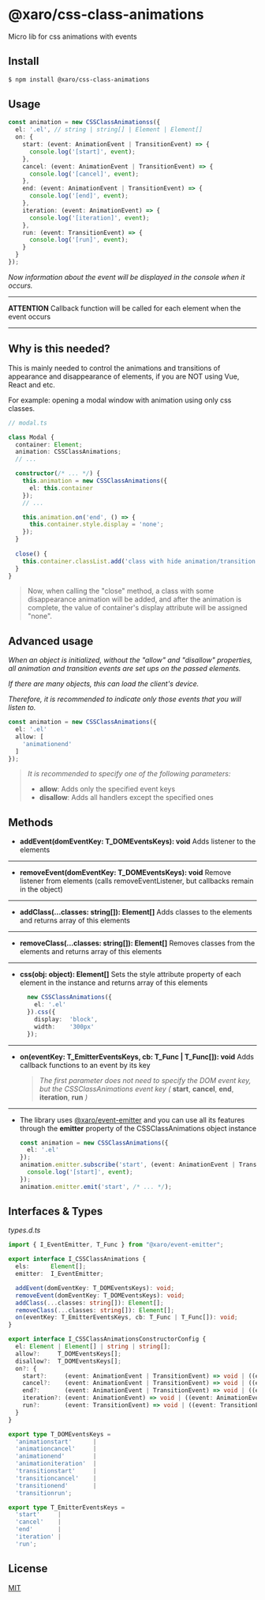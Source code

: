 # @xaro/css-class-animations

Micro lib for css animations with events

## Install

```sh
$ npm install @xaro/css-class-animations
```

## Usage

```ts
const animation = new CSSClassAnimationss({
  el: '.el', // string | string[] | Element | Element[]
  on: {
    start: (event: AnimationEvent | TransitionEvent) => {
      console.log('[start]', event);
    },
    cancel: (event: AnimationEvent | TransitionEvent) => {
      console.log('[cancel]', event);
    },
    end: (event: AnimationEvent | TransitionEvent) => {
      console.log('[end]', event);
    },
    iteration: (event: AnimationEvent) => {
      console.log('[iteration]', event);
    },
    run: (event: TransitionEvent) => {
      console.log('[run]', event);
    }
  }
});
```
*Now information about the event will be displayed in the console when it occurs.*

***
**ATTENTION**
Сallback function will be called for each element when the event occurs
***

## Why is this needed?

This is mainly needed to control the animations and transitions of appearance and disappearance of elements, if you are NOT using Vue, React and etc.

For example: opening a modal window with animation using only css classes.

```ts
// modal.ts

class Modal {
  container: Element;
  animation: CSSClassAnimations;
  // ...

  constructor(/* ... */) {
    this.animation = new CSSClassAnimations({
      el: this.container
    });
    // ...

    this.animation.on('end', () => {
      this.container.style.display = 'none';
    });
  }
  
  close() {
    this.container.classList.add('class with hide animation/transition');
  }
}
```

> Now, when calling the "close" method, a class with some disappearance animation will be added, and after the animation is complete, the value of container's display attribute will be assigned "none".

## Advanced usage

*When an object is initialized, without the "allow" and "disallow" properties, all animation and transition events are set ups on the passed elements.*

*If there are many objects, this can load the client's device.*

*Therefore, it is recommended to indicate only those events that you will listen to.*

```ts
const animation = new CSSClassAnimations({
  el: '.el'
  allow: [
    'animationend'
  ]
});
```
> *It is recommended to specify one of the following parameters:*
> - **allow**:    Adds only the specified event keys
> - **disallow**: Adds all handlers except the specified ones

## Methods
- **addEvent(domEventKey: T_DOMEventsKeys): void**
Adds listener to the elements
***
- **removeEvent(domEventKey: T_DOMEventsKeys): void**
Remove listener from elements (calls removeEventListener, but callbacks remain in the object)
***
- **addClass(...classes: string[]): Element[]**
Adds classes to the elements and returns array of this elements
***
- **removeClass(...classes: string[]): Element[]**
Removes classes from the elements and returns array of this elements
***
- **css(obj: object): Element[]**
Sets the style attribute property of each element in the instance and returns array of this elements
  ```ts
    new CSSClassAnimations({
      el: '.el'
    }).css({
      display:  'block',
      width:    '300px'
    });
  ```
***
- **on(eventKey: T_EmitterEventsKeys, cb: T_Func | T_Func[]): void**
Adds callback functions to an event by its key
  > *The first parameter does not need to specify the DOM event key, but the CSSClassAnimations event key (* **start**, **cancel**, **end**, **iteration**, **run** *)*

***

- The library uses [@xaro/event-emitter](https://www.npmjs.com/package/@xaro/event-emitter) and you can use all its features through the **emitter** property of the CSSClassAnimations object instance
  ```ts
  const animation = new CSSClassAnimations({
    el: '.el'
  });
  animation.emitter.subscribe('start', (event: AnimationEvent | TransitionEvent) => {
    console.log('[start]', event);
  });
  animation.emitter.emit('start', /* ... */);
  ```


## Interfaces & Types

*types.d.ts*
```ts
import { I_EventEmitter, T_Func } from "@xaro/event-emitter";

export interface I_CSSClassAnimations {
  els:      Element[];
  emitter:  I_EventEmitter;

  addEvent(domEventKey: T_DOMEventsKeys): void;
  removeEvent(domEventKey: T_DOMEventsKeys): void;
  addClass(...classes: string[]): Element[];
  removeClass(...classes: string[]): Element[];
  on(eventKey: T_EmitterEventsKeys, cb: T_Func | T_Func[]): void;
}

export interface I_CSSClassAnimationsConstructorConfig {
  el: Element | Element[] | string | string[];
  allow?:     T_DOMEventsKeys[];
  disallow?:  T_DOMEventsKeys[];
  on?: {
    start?:     (event: AnimationEvent | TransitionEvent) => void | ((event: AnimationEvent | TransitionEvent) => void)[];
    cancel?:    (event: AnimationEvent | TransitionEvent) => void | ((event: AnimationEvent | TransitionEvent) => void)[];
    end?:       (event: AnimationEvent | TransitionEvent) => void | ((event: AnimationEvent | TransitionEvent) => void)[];
    iteration?: (event: AnimationEvent) => void | ((event: AnimationEvent) => void)[];
    run?:       (event: TransitionEvent) => void | ((event: TransitionEvent) => void)[];
  }
}

export type T_DOMEventsKeys =
  'animationstart'      |
  'animationcancel'     |
  'animationend'        |
  'animationiteration'  |
  'transitionstart'     |
  'transitioncancel'    |
  'transitionend'       |
  'transitionrun';

export type T_EmitterEventsKeys =
  'start'     |
  'cancel'    |
  'end'       |
  'iteration' |
  'run';
```

## License
[MIT](LICENSE)